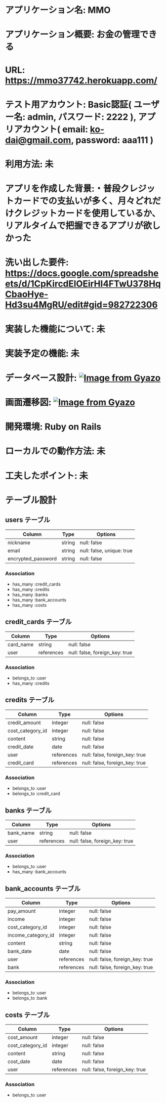 # アプリケーション名: MMO

# アプリケーション概要: お金の管理できる

# URL: https://mmo37742.herokuapp.com/

# テスト用アカウント: Basic認証( ユーザー名: admin, パスワード: 2222 ), アプリアカウント( email: ko-dai@gmail.com, password: aaa111 )

# 利用方法: 未

# アプリを作成した背景:・普段クレジットカードでの支払いが多く、月々どれだけクレジットカードを使用しているか、リアルタイムで把握できるアプリが欲しかった

# 洗い出した要件: https://docs.google.com/spreadsheets/d/1CpKircdElOEirHI4FTwU378HqCbaoHye-Hd3su4MgRU/edit#gid=982722306

# 実装した機能について: 未

# 実装予定の機能: 未

# データベース設計: [![Image from Gyazo](https://i.gyazo.com/06f9edaa9100a273d5a989dd5bc06751.png)](https://gyazo.com/06f9edaa9100a273d5a989dd5bc06751)

# 画面遷移図: [![Image from Gyazo](https://i.gyazo.com/1813f9430e3f50c546f7c95e75dc7bb9.png)](https://gyazo.com/1813f9430e3f50c546f7c95e75dc7bb9)

# 開発環境: Ruby on Rails

# ローカルでの動作方法: 未

# 工夫したポイント: 未

# テーブル設計

## users テーブル

| Column             | Type   | Options                   |
| ------------------ | ------ | ------------------------- |
| nickname           | string | null: false               |
| email              | string | null: false, unique: true |
| encrypted_password | string | null: false               |

### Association

- has_many :credit_cards
- has_many :credits
- has_many :banks
- has_many :bank_accounts
- has_many :costs


## credit_cards テーブル

| Column    | Type         | Options                        |
| ----------| ------------ | ------------------------------ |
| card_name | string       | null: false                    |
| user      | references   | null: false, foreign_key: true |

### Association

- belongs_to :user
- has_many :credits


## credits テーブル

| Column           | Type         | Options                        |
| ---------------- | ------------ | ------------------------------ |
| credit_amount    | integer      | null: false                    |
| cost_category_id | integer      | null: false                    |
| content          | string       | null: false                    |
| credit_date      | date         | null: false                    |
| user             | references   | null: false, foreign_key: true |
| credit_card      | references   | null: false, foreign_key: true |


### Association

- belongs_to :user
- belongs_to :credit_card


## banks テーブル

| Column    | Type         | Options                        |
| ----------| ------------ | ------------------------------ |
| bank_name | string       | null: false                    |
| user      | references   | null: false, foreign_key: true |

### Association

- belongs_to :user
- has_many :bank_accounts


## bank_accounts テーブル

| Column             | Type         | Options                        |
| ------------------ | ------------ | ------------------------------ |
| pay_amount         | integer      | null: false                    |
| income             | integer      | null: false                    |
| cost_category_id   | integer      | null: false                    |
| income_category_id | integer      | null: false                    |
| content            | string       | null: false                    |
| bank_date          | date         | null: false                    |
| user               | references   | null: false, foreign_key: true |
| bank               | references   | null: false, foreign_key: true |


### Association

- belongs_to :user
- belongs_to :bank


## costs テーブル

| Column           | Type         | Options                        |
| ---------------- | ------------ | ------------------------------ |
| cost_amount      | integer      | null: false                    |
| cost_category_id | integer      | null: false                    |
| content          | string       | null: false                    |
| cost_date        | date         | null: false                    |
| user             | references   | null: false, foreign_key: true |


### Association

- belongs_to :user